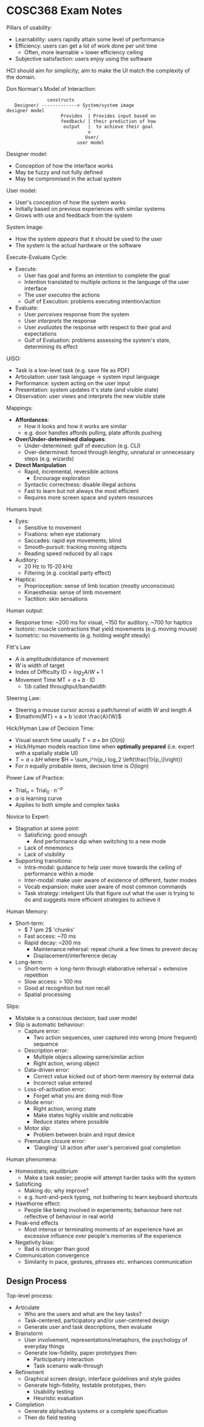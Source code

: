 # COSC368 Exam Notes

Pillars of usability:

- Learnability: users rapidly attain some level of performance
- Efficiency: users can get a lot of work done per unit time
  - Often, more learnable = lower efficiency ceiling
- Subjective satisfaction: users enjoy using the software

HCI should aim for simplicity; aim to make the UI match the complexity of the domain.

Don Norman's Model of Interaction:

```
               constructs
   Designer/ -------------> System/system image
designer model                ^
                    Provides  | Provides input based on
                    feedback/ | their prediction of how
                     output   |  to achieve their goal 
                              v
                             User/
                          user model
```

Designer model:

- Conception of how the interface works
- May be fuzzy and not fully defined
- May be compromised in the actual system

User model:

- User's conception of how the system works
- Initially based on previous experiences with similar systems
- Grows with use and feedback from the system

System Image:

- How the system *appears* that it should be used to the user
- The system is the actual hardware or the software

Execute-Evaluate Cycle:

- Execute:
  - User has goal and forms an *intention* to complete the goal
  - Intention translated to multiple *actions* in the language of the user interface
  - The user *executes* the actions
  - Gulf of Execution: problems executing intention/action
- Evaluate:
  - User *perceives* response from the system
  - User *interprets* the response
  - User *evaluates* the response with respect to their goal and expectations
  - Gulf of Evaluation: problems assessing the system's state, determining its effect

UISO:

- Task is a low-level task (e.g. save file as PDF)
- Articulation: user task language -> system input language
- Performance: system acting on the user input
- Presentation: system updates it's state (and visible state)
- Observation: user views and interprets the new visible state

Mappings:

- **Affordances**:
  - How it looks and how it works are similar
  - e.g. door handles affords pulling, plate affords pushing
- **Over/Under-determined dialogues**:
  - Under-determined: gulf of execution (e.g. CLI)
  - Over-determined: forced through lengthy, unnatural or unnecessary steps (e.g. wizards)
- **Direct Manipulation**
  - Rapid, incremental, reversible actions
    - Encourage exploration
  - Syntactic correctness: disable illegal actions
  - Fast to learn but not always the most efficient
  - Requires more screen space and system resources

Humans Input:

- Eyes:
  - Sensitive to movement
  - Fixations: when eye stationary
  - Saccades: rapid eye movements; blind
  - Smooth-pursuit: tracking moving objects
  - Reading speed reduced by all caps
- Auditory:
  - 20 Hz to 15-20 kHz
  - Filtering (e.g. cocktail party effect)
- Haptics:
  - Proprioception: sense of limb location (mostly unconscious)
  - Kinaesthesia: sense of limb movement
  - Tactition: skin sensations

Human output:

- Response time: ~200 ms for visual, ~150 for auditory, ~700 for haptics
- Isotonic: muscle contractions that yield movements (e.g. moving mouse)
- Isometric: no movements (e.g. holding weight steady)

Fitt's Law

- $A$ is amplitude/distance of movement
- $W$ is width of target
- Index of Difficulty $\mathrm{ID} = log_2{A/W} + 1$
- Movement Time $\mathrm{MT} = a + b \cdot \mathrm{ID}$
  - $1/b$ called throughput/bandwidth

Steering Law:

- Steering a mouse cursor across a path/tunnel of width $W$ and length $A$
- $\mathrm{MT} = a + b \cdot \frac{A}{W}$

Hick/Hyman Law of Decision Time:

- Visual search time usually $T = a + bn$ ($O(n)$)
- Hick/Hyman models reaction time when **optimally prepared** (i.e. expert with a spatially stable UI)
- $T = a + bH$ where $H = \sum_i^n{p_i log_2 \left(\frac{1}{p_i}\right)}
- For $n$ equally probable items, decision time is $O(log{n})$

Power Law of Practice:

- $\text{Trial}_n = \text{Trial}_0 \cdot n^{-\alpha}$
- $\alpha$ is learning curve
- Applies to both simple and complex tasks

Novice to Expert:

- Stagnation at some point:
  - Satisficing: good enough
    - And performance dip when switching to a new mode
  - Lack of mnemonics
  - Lack of visibility
- Supporting transitions:
  - Intra-modal: guidance to help user move towards the ceiling of performance within a mode
  - Inter-modal: make user aware of existence of different, faster modes
  - Vocab expansion: make user aware of most common commands
  - Task strategy: inteligent UIs that figure out what the user is trying to do and suggests more efficient strategies to achieve it

Human Memory:

- Short-term:
  - $ 7 \pm 2$ 'chunks'
  - Fast access: ~70 ms
  - Rapid decay: ~200 ms
    - Maintenance rehersal: repeat chunk a few times to prevent decay
    - Displacement/interference decay
- Long-term:
  - Short-term -> long-term through elaborative rehersal + extensive repetition
  - Slow access: > 100 ms
  - Good at recognition but non recall
  - Spatial processing

Slips:

- Mistake is a conscious decision; bad user model
- Slip is automatic behaviour:
  - Capture error:
    - Two action sequences, user captured into wrong (more frequent) sequence
  - Description error:
    - Multiple objecs allowing same/similar action
    - Right action, wrong object
  - Data-driven error:
    - Correct value kicked out of short-term memory by external data
    - Incorrect value entered
  - Loss-of-activation error:
    - Forget what you are doing mid-flow
  - Mode error:
    - Right action, wrong state
    - Make states highly visible and noticable
    - Reduce states where possible
  - Motor slip:
    - Problem between brain and input device
  - Premature closure error:
    - 'Dangling' UI action after user's perceived goal completion

Human phenomena:

- Homeostatis; equilibrium
  - Make a task easier; people will attempt harder tasks with the system
- Satisficing
  - Making do; why improve?
  - e.g. hunt-and-peck typing, not bothering to learn keyboard shortcuts
- Hawthorne effect:
  - People like being involved in experiements; behaviour here not reflective of behaviour in real world
- Peak-end effects
  - Most intense or terminating moments of an experience have an excessive influence over people's memories of the experience
- Negativity bias:
  - Bad is stronger than good
- Communication convergence
  - Similarity in pace, gestures, phrases etc. enhances communication

## Design Process

Top-level process:

- Articulate
  - Who are the users and what are the key tasks?
  - Task-centered, participatory and/or user-centered design
  - Generate user and task descriptions, then evaluate
- Brainstorm
  - User involvement, representations/metaphors, the psychology of everyday things
  - Generate low-fidelity, paper prototypes then:
    - Participatory interaction
    - Task scenario walk-through
- Refinement
  - Graphical screen design, interface guidelines and style guides
  - Generate high-fidelity, testable prototypes, then:
    - Usability testing
    - Heuristic evaluation
- Completion
  - Generate alpha/beta systems or a complete specification
  - Then do field testing

